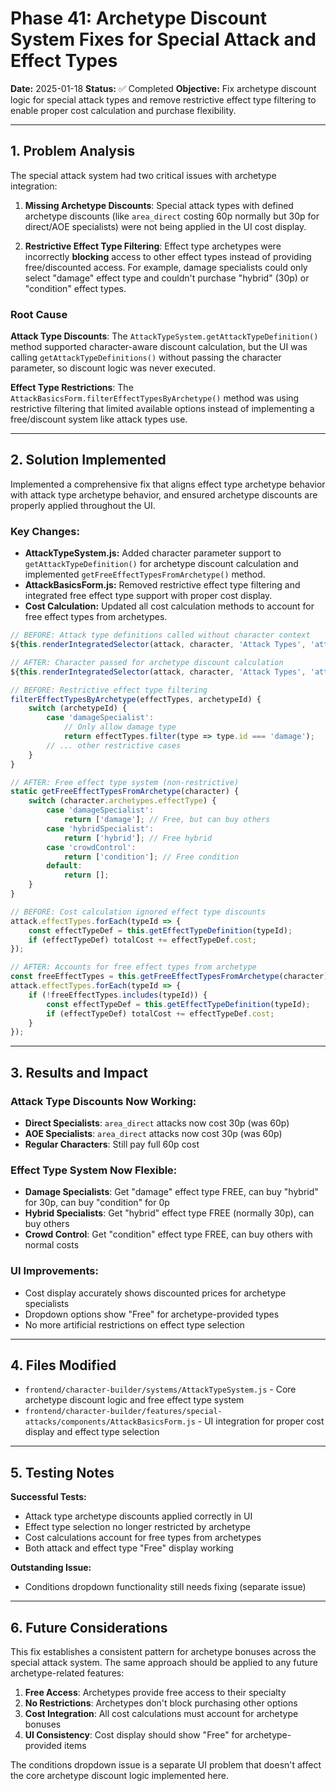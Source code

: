 # Phase 41: Archetype Discount System Fixes for Special Attack and Effect Types

**Date:** 2025-01-18
**Status:** ✅ Completed
**Objective:** Fix archetype discount logic for special attack types and remove restrictive effect type filtering to enable proper cost calculation and purchase flexibility.

---

## 1. Problem Analysis

The special attack system had two critical issues with archetype integration:

1. **Missing Archetype Discounts**: Special attack types with defined archetype discounts (like `area_direct` costing 60p normally but 30p for direct/AOE specialists) were not being applied in the UI cost display.

2. **Restrictive Effect Type Filtering**: Effect type archetypes were incorrectly **blocking** access to other effect types instead of providing free/discounted access. For example, damage specialists could only select "damage" effect type and couldn't purchase "hybrid" (30p) or "condition" effect types.

### Root Cause

**Attack Type Discounts**: The `AttackTypeSystem.getAttackTypeDefinition()` method supported character-aware discount calculation, but the UI was calling `getAttackTypeDefinitions()` without passing the character parameter, so discount logic was never executed.

**Effect Type Restrictions**: The `AttackBasicsForm.filterEffectTypesByArchetype()` method was using restrictive filtering that limited available options instead of implementing a free/discount system like attack types use.

---

## 2. Solution Implemented

Implemented a comprehensive fix that aligns effect type archetype behavior with attack type archetype behavior, and ensured archetype discounts are properly applied throughout the UI.

### Key Changes:

*   **AttackTypeSystem.js:** Added character parameter support to `getAttackTypeDefinition()` for archetype discount calculation and implemented `getFreeEffectTypesFromArchetype()` method.
*   **AttackBasicsForm.js:** Removed restrictive effect type filtering and integrated free effect type support with proper cost display.
*   **Cost Calculation:** Updated all cost calculation methods to account for free effect types from archetypes.

```javascript
// BEFORE: Attack type definitions called without character context
${this.renderIntegratedSelector(attack, character, 'Attack Types', 'attackTypes', AttackTypeSystem.getAttackTypeDefinitions(), false)}

// AFTER: Character passed for archetype discount calculation
${this.renderIntegratedSelector(attack, character, 'Attack Types', 'attackTypes', AttackTypeSystem.getAttackTypeDefinitions(character), false)}
```

```javascript
// BEFORE: Restrictive effect type filtering
filterEffectTypesByArchetype(effectTypes, archetypeId) {
    switch (archetypeId) {
        case 'damageSpecialist':
            // Only allow damage type
            return effectTypes.filter(type => type.id === 'damage');
        // ... other restrictive cases
    }
}

// AFTER: Free effect type system (non-restrictive)
static getFreeEffectTypesFromArchetype(character) {
    switch (character.archetypes.effectType) {
        case 'damageSpecialist':
            return ['damage']; // Free, but can buy others
        case 'hybridSpecialist':
            return ['hybrid']; // Free hybrid
        case 'crowdControl':
            return ['condition']; // Free condition
        default:
            return [];
    }
}
```

```javascript
// BEFORE: Cost calculation ignored effect type discounts
attack.effectTypes.forEach(typeId => {
    const effectTypeDef = this.getEffectTypeDefinition(typeId);
    if (effectTypeDef) totalCost += effectTypeDef.cost;
});

// AFTER: Accounts for free effect types from archetype
const freeEffectTypes = this.getFreeEffectTypesFromArchetype(character);
attack.effectTypes.forEach(typeId => {
    if (!freeEffectTypes.includes(typeId)) {
        const effectTypeDef = this.getEffectTypeDefinition(typeId);
        if (effectTypeDef) totalCost += effectTypeDef.cost;
    }
});
```

---

## 3. Results and Impact

### Attack Type Discounts Now Working:
- **Direct Specialists**: `area_direct` attacks now cost 30p (was 60p)
- **AOE Specialists**: `area_direct` attacks now cost 30p (was 60p)
- **Regular Characters**: Still pay full 60p cost

### Effect Type System Now Flexible:
- **Damage Specialists**: Get "damage" effect type FREE, can buy "hybrid" for 30p, can buy "condition" for 0p
- **Hybrid Specialists**: Get "hybrid" effect type FREE (normally 30p), can buy others
- **Crowd Control**: Get "condition" effect type FREE, can buy others with normal costs

### UI Improvements:
- Cost display accurately shows discounted prices for archetype specialists
- Dropdown options show "Free" for archetype-provided types
- No more artificial restrictions on effect type selection

---

## 4. Files Modified

- `frontend/character-builder/systems/AttackTypeSystem.js` - Core archetype discount logic and free effect type system
- `frontend/character-builder/features/special-attacks/components/AttackBasicsForm.js` - UI integration for proper cost display and effect type selection

---

## 5. Testing Notes

**Successful Tests:**
- Attack type archetype discounts applied correctly in UI
- Effect type selection no longer restricted by archetype
- Cost calculations account for free types from archetypes
- Both attack and effect type "Free" display working

**Outstanding Issue:**
- Conditions dropdown functionality still needs fixing (separate issue)

---

## 6. Future Considerations

This fix establishes a consistent pattern for archetype bonuses across the special attack system. The same approach should be applied to any future archetype-related features:

1. **Free Access**: Archetypes provide free access to their specialty
2. **No Restrictions**: Archetypes don't block purchasing other options
3. **Cost Integration**: All cost calculations must account for archetype bonuses
4. **UI Consistency**: Cost display should show "Free" for archetype-provided items

The conditions dropdown issue is a separate UI problem that doesn't affect the core archetype discount logic implemented here.